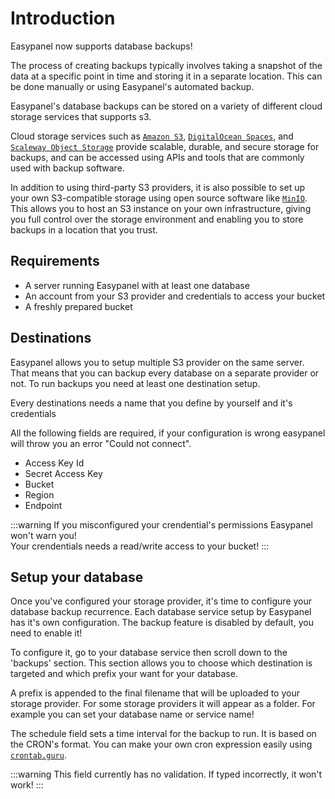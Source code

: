 # Introduction

Easypanel now supports database backups!

The process of creating backups typically involves taking a snapshot of the data at a specific point in time and storing it in a separate location. This can be done manually or using Easypanel's automated backup.

Easypanel's database backups can be stored on a variety of different cloud storage services that supports s3.

Cloud storage services such as [`Amazon S3`](https://aws.amazon.com/fr/s3/), [`DigitalOcean Spaces`](https://www.digitalocean.com/products/spaces), and [`Scaleway Object Storage`](https://www.scaleway.com/en/object-storage/) provide scalable, durable, and secure storage for backups, and can be accessed using APIs and tools that are commonly used with backup software.

In addition to using third-party S3 providers, it is also possible to set up your own S3-compatible storage using open source software like [`MinIO`](https://min.io/). This allows you to host an S3 instance on your own infrastructure, giving you full control over the storage environment and enabling you to store backups in a location that you trust.

## Requirements

- A server running Easypanel with at least one database
- An account from your S3 provider and credentials to access your bucket
- A freshly prepared bucket

## Destinations

Easypanel allows you to setup multiple S3 provider on the same server. That means that you can backup every database on a separate provider or not. To run backups you need at least one destination setup.

Every destinations needs a name that you define by yourself and it's credentials

All the following fields are required, if your configuration is wrong easypanel will throw you an error "Could not connect".

- Access Key Id
- Secret Access Key
- Bucket
- Region
- Endpoint

 :::warning
 If you misconfigured your crendential's permissions Easypanel won't warn you!  
 Your crendentials needs a read/write access to your bucket!
 :::

## Setup your database

Once you've configured your storage provider, it's time to configure your database backup recurrence.
Each database service setup by Easypanel has it's own configuration. The backup feature is disabled by default, you need to enable it!

To configure it, go to your database service then scroll down to the 'backups' section.
This section allows you to choose which destination is targeted and which prefix your want for your database.

A prefix is appended to the final filename that will be uploaded to your storage provider. For some storage providers it will appear as a folder. For example you can set your database name or service name!

The schedule field sets a time interval for the backup to run. It is based on the CRON's format.
You can make your own cron expression easily using [`crontab.guru`](https://crontab.guru/).

:::warning
This field currently has no validation. If typed incorrectly, it won't work!
:::

